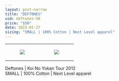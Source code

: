 ```yaml
---
layout: post-narrow
title: "DEFTONES"
uid: deftones-50
price: "$50"
date: 2021-01-27
sizing: "SMALL | 100% Cotton | Next Level apparel"
---
```




<table style="width:100%;"><tr><td style="vertical-align:top;">
      <figure class="tmblr-full" data-orig-height="2048" data-orig-width="1365" data-orig-src="https://concertshirts.netlify.app/shirts/0011/0011-01.jpg"><img src="https://64.media.tumblr.com/93ca0d9c58b8de5644298cc3ce555c13/7d5af973a775645f-75/s540x810/79bb11cb3216bd822594d82c568c4636d2317e75.jpg" data-orig-height="2048" data-orig-width="1365" data-orig-src="https://concertshirts.netlify.app/shirts/0011/0011-01.jpg"/></figure></td>
    <td style="vertical-align:top;">
      <figure class="tmblr-full" data-orig-height="2048" data-orig-width="1365" data-orig-src="https://concertshirts.netlify.app/shirts/0011/0011-02.jpg"><img src="https://64.media.tumblr.com/a68e9dcaf9f9f8447e2439310747bd8d/7d5af973a775645f-56/s540x810/001ff89a43b7938934e8c43142709f8aa6926648.jpg" data-orig-height="2048" data-orig-width="1365" data-orig-src="https://concertshirts.netlify.app/shirts/0011/0011-02.jpg"/></figure></td>
  </tr></table><p>
  Deftones | Koi No Yokan Tour 2012<br/>SMALL | 100% Cotton | Next Level apparel
</p>

